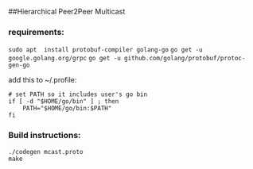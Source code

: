 ##Hierarchical Peer2Peer Multicast

### requirements:
`sudo apt  install protobuf-compiler golang-go`
`go get -u google.golang.org/grpc`
`go get -u github.com/golang/protobuf/protoc-gen-go`

add this to ~/.profile:

    # set PATH so it includes user's go bin
    if [ -d "$HOME/go/bin" ] ; then
        PATH="$HOME/go/bin:$PATH"
    fi



### Build instructions:

    ./codegen mcast.proto
    make

